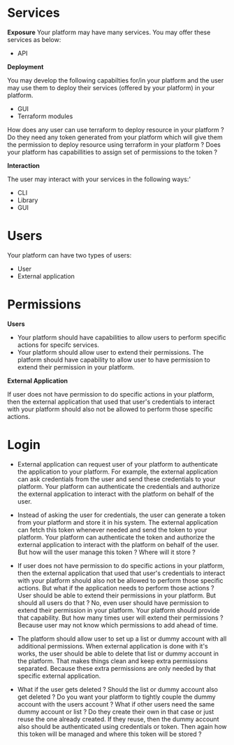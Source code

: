 # Services

**Exposure**
Your platform may have many services. You may offer these services as below:

- API

**Deployment**

You may develop the following capabilties for/in your platform and the user may use them to deploy their services (offered by your platform) in your platform.

- GUI
- Terraform modules

How does any user can use terraform to deploy resource in your platform ? Do they need any token generated from your platform which will give them the permission to deploy resource using terraform in your platform ? Does your platform has capabillities to assign set of permissions to the token ?

**Interaction**

The user may interact with your services in the following ways:'

- CLI
- Library
- GUI

# Users

Your platform can have two types of users:

- User
- External application

# Permissions

**Users**

- Your platform should have capabilities to allow users to perform specific actions for specifc services.
- Your platform should allow user to extend their permissions. The platform should have capability to allow user to have permission to extend their permission in your platform.

**External Application**

If user does not have permission to do specific actions in your platform, then the external application that used that user's credentials to interact with your platform should also not be allowed to perform those specific actions.

# Login

- External application can request user of your platform to authenticate the application to your platform. For example, the external application can ask credentials from the user and send these credentials to your platform. Your platform can authenticate the credentials and authorize the external application to interact with the platform on behalf of the user.

- Instead of asking the user for credentials, the user can generate a token from your platform and store it in his system. The external application can fetch this token whenever needed and send the token to your platform. Your platform can authenticate the token and authorize the external application to interact with the platform on behalf of the user. But how will the user manage this token ? Where will it store ?

- If user does not have permission to do specific actions in your platform, then the external application that used that user's credentials to interact with your platform should also not be allowed to perform those specific actions. But what if the application needs to perform those actions ? User should be able to extend their permissions in your platform. But should all users do that ? No, even user should have permission to extend their permission in your platform. Your platform should provide that capability. But how many times user will extend their permissions ? Because user may not know which permissions to add ahead of time.

- The platform should allow user to set up a list or dummy account with all additional permissions. When external application is done with it's works, the user should be able to delete that list or dummy account in the platform. That makes things clean and keep extra permissions separated. Because these extra permissions are only needed by that specific external application.

- What if the user gets deleted ? Should the list or dummy account also get deleted ? Do you want your platform to tightly couple the dummy account with the users account ? What if other users need the same dummy account or list ? Do they create their own in that case or just reuse the one already created. If they reuse, then the dummy account also should be authenticated using credentials or token. Then again how this token will be managed and where this token will be stored ?